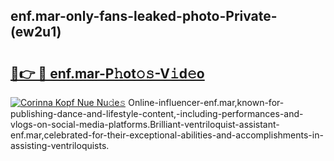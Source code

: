 ## enf.mar-only-fans​-leaked-photo​-Private-(ew2u1)


# <h2><a href="https://mediaupload.pro?title=enf.mar&ref=git">🔗👉 🔴 enf.mar-P𝚑ot𝚘𝚜-V𝚒d𝚎o</a></h2>

[![Corinna Kopf Nue Nu𝚍e𝚜](https://i.imgur.com/0qMVB7G.gif)](https://mediaupload.pro?title=enf.mar&ref=git)
Online-influencer-enf.mar,known-for-publishing-dance-and-lifestyle-content,-including-performances-and-vlogs-on-social-media-platforms.Brilliant-ventriloquist-assistant-enf.mar,celebrated-for-their-exceptional-abilities-and-accomplishments-in-assisting-ventriloquists.  